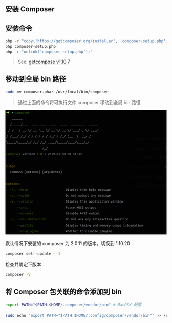 ## 安装 Composer

## 安装命令

```bash
php -r "copy('https://getcomposer.org/installer', 'composer-setup.php');"
php composer-setup.php
php -r "unlink('composer-setup.php');"
```

> See: [getcompose v1.10.7](https://getcomposer.org/download/)

## 移动到全局 bin 路径

```bash
sudo mv composer.phar /usr/local/bin/composer
```

> 通过上面的命令将可执行文件 composer 移动到全局 bin 路径

![](./../assets/install/show-composer-install-info.png)

默认情况下安装的 composer 为 2.0.11 的版本。切换到 1.10.20

```bash
composer self-update --1
```

检查并确定下版本

```bash
composer -V
```

## 将 Composer 包关联的命令添加到 bin

```bash
export PATH="$PATH:$HOME/.composer/vendor/bin" # MacOSX 配置

sudo echo 'export PATH="$PATH:$HOME/.config/composer/vendor/bin"' >> /etc/profile # CentOS 配置
```
